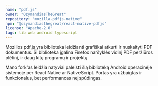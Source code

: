 ```yaml
---
name: "pdf.js"
owner: "OzymandiasTheGreat"
repository: "mozilla-pdfjs-native"
npm: "@ozymandiasthegreat/react-native-pdfjs"
license: "Apache-2.0"
tags: lib web android typescript
---
```

Mozillos pdf.js yra biblioteka leidžianti grafiškai
atkurti ir nuskaityti PDF dokumentus. Ši biblioteka
įgalina Firefox naršyklės vidinį PDF peržiūros plėtinį,
ir daug kitų programų ir projektų.

Mano fork'as leidžia natyviai paleisti šią biblioteką
Android operacinėje sistemoje per React Native ar
NativeScript. Portas yra užbaigtas ir funkcionalus,
bet performancas neįspūdingas.

